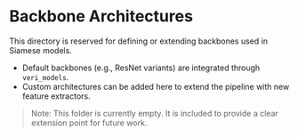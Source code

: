 # Backbone Architectures  

This directory is reserved for defining or extending backbones used in Siamese models.  

- Default backbones (e.g., ResNet variants) are integrated through `veri_models`.  
- Custom architectures can be added here to extend the pipeline with new feature extractors.  

> Note: This folder is currently empty. It is included to provide a clear extension point for future work.  
